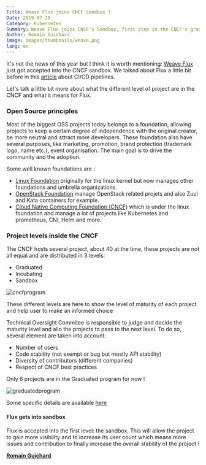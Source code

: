 ```yaml
---
Title: Weave Flux joins CNCF sandbox !
Date: 2019-07-25
Category: Kubernetes
Summary: Weave Flux joins CNCF's Sandbox, first step in the CNCF's graduate program
Author: Romain Guichard
image: images/thumbnails/weave.png
lang: en
---
```


It's not the news of this year but I think it is worth mentioning: [Weave Flux](https://github.com/fluxcd/flux) just got accepted into the CNCF sandbox. We talked about Flux a little bit before in this [article]() about CI/CD pipelines.

Let's talk a little bit more about what the different level of project are in the CNCF and what it means for Flux.

### Open Source principles

Most of the biggest OSS projects today belongs to a foundation, allowing projects to keep a certain degree of independence with the original creator, be more neutral and attract more developers. These foundation also have several purposes, like marketing, promotion, brand protection (trademark logo, name etc.), event organisation. The main goal is to drive the community and the adoption.

Some well known foundations are :

- [Linux Foundation](https://www.linuxfoundation.org/) originally for the linux kernel but now manages other foundations and umbrella organizations.
- [OpenStack Foundation](https://www.openstack.org/foundation/) manage OpenStack related projets and also Zuul and Kata containers for example.
- [Cloud Native Computing Foundation (CNCF)](https://www.cncf.io/) which is under the linux foundation and manage a lot of projects like Kubernetes and prometheus, CNI, Helm and more.

### Project levels inside the CNCF

The CNCF hosts several project, about 40 at the time, these projects are not all equal and are distributed in 3 levels:

- Graduated
- Incubating
- Sandbox

![cncfprogram](/images/cncf/graduate-program.png)

These different levels are here to show the level of maturity of each project and help user to make an informed choice

Technical Oversight Commitee is responsible to judge and decide the maturity level and allo the projects to pass to the next level. To do so, several element are taken into account:

- Number of users
- Code stability (not exempt or bug but mostly API stability)
- Diversity of contributors (different companies)
- Respect of CNCF best practices

Only 6 projects are in the Graduated program for now !

![graduatedprogram](/images/cncf/graduated.png)

Some specific details are available [here](https://github.com/cncf/toc/blob/master/process/graduation_criteria.adoc)

#### Flux gets into sandbox

Flux is accepted into the first level: the sandbox. This will allow the project to gain more visibility and to increase its user count which means more issues and contribution to finally increase the overall stability of the project !

**[Romain Guichard](https://www.linkedin.com/in/romainguichard/)**
